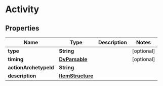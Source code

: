 

# Activity


## Properties

| Name | Type | Description | Notes |
|------------ | ------------- | ------------- | -------------|
|**type** | **String** |  |  [optional] |
|**timing** | [**DvParsable**](DvParsable.md) |  |  [optional] |
|**actionArchetypeId** | **String** |  |  |
|**description** | [**ItemStructure**](ItemStructure.md) |  |  |



